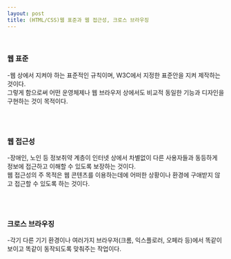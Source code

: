 ```yaml
---
layout: post
title: (HTML/CSS)웹 표준과 웹 접근성, 크로스 브라우징
---
```


<br>

### 웹 표준


-웹 상에서 지켜야 하는 표준적인 규칙이며, W3C에서 지정한 표준안을 지켜 제작하는 것이다.  
그렇게 함으로써 어떤 운영체제나 웹 브라우저 상에서도 비교적 동일한 기능과 디자인을 구현하는 것이 목적이다. 

<br>
<br>

### 웹 접근성


-장애인, 노인 등 정보취약 계층이 인터넷 상에서 차별없이 다른 사용자들과 동등하게 정보에 접근하고 이해할 수 있도록 보장하는 것이다.   
웹 접근성의 주 목적은 웹 콘텐츠를 이용하는데에 어떠한 상황이나 환경에 구애받지 않고 접근할 수 있도록 하는 것이다.   

<br>
<br>

### 크로스 브라우징


-각기 다른 기기 환경이나 여러가지 브라우저(크롬, 익스플로러, 오페라 등)에서 똑같이 보이고 똑같이 동작되도록 맞춰주는 작업이다.

<br>
